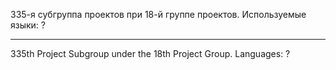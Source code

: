 335-я субгруппа проектов при 18-й группе проектов. Используемые языки: ?
-- -- -- -- --
335th Project Subgroup under the 18th Project Group. Languages: ?

